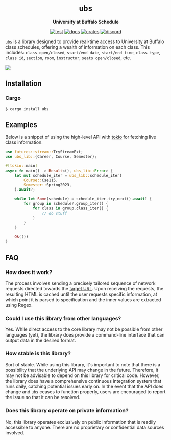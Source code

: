 <div align="center">
  <h1><code>ubs</code></h1>
  <p><strong>University at Buffalo Schedule</strong></p>
  <p>
    <a href="https://github.com/ok-nick/ubs/actions/workflows/test.yml"><img src="https://github.com/ok-nick/ubs/actions/workflows/test.yml/badge.svg?event=schedule" alt="test" /></a>
    <a href="https://docs.rs/ubs-lib"><img src="https://docs.rs/ubs-lib/badge.svg" alt="docs" /></a>
    <a href="https://crates.io/crates/ubs-lib"><img src="https://img.shields.io/crates/v/ubs-lib" alt="crates" /></a>
    <a href="https://discord.gg/w9Bc6xH7uC"><img src="https://img.shields.io/discord/834969350061424660?label=discord" alt="discord" /></a>
  </p>
</div>

`ubs` is a library designed to provide real-time access to University at Buffalo class schedules, offering a wealth of information on each class. This includes: `class open/closed`, `start/end date`, `start/end time`, `class type`, `class id`, `section`, `room`, `instructor`, `seats open/closed`, etc.

<img src="https://user-images.githubusercontent.com/25470747/258559272-32e79831-eda7-41b5-aba5-87c3d8fc363f.gif">

## Installation
### Cargo
```bash
$ cargo install ubs
```


## Examples
Below is a snippet of using the high-level API with [tokio](https://github.com/tokio-rs/tokio) for fetching live class information.
```rust
use futures::stream::TryStreamExt;
use ubs_lib::{Career, Course, Semester};

#[tokio::main]
async fn main() -> Result<(), ubs_lib::Error> {
    let mut schedule_iter = ubs_lib::schedule_iter(
        Course::Cse115,
        Semester::Spring2023,
    ).await?;

    while let Some(schedule) = schedule_iter.try_next().await? {
        for group in schedule?.group_iter() {
            for class in group.class_iter() {
                // do stuff
            }
        }
    }

    Ok(())
}
```

## FAQ
### How does it work?
The process involves sending a precisely tailored sequence of network requests directed towards the [target URL](https://www.pub.hub.buffalo.edu/). Upon receiving the requests, the resulting HTML is cached until the user requests specific information, at which point it is parsed to specification and the inner values are extracted using Regex.

### Could I use this library from other languages?
Yes. While direct access to the core library may not be possible from other languages (yet), the library does provide a command-line interface that can output data in the desired format.

### How stable is this library?
Sort of stable. While using this library, it's important to note that there is a possibility that the underlying API may change in the future. Therefore, it may not be advisable to depend on this library for critical code. However, the library does have a comprehensive continuous integration system that runs daily, catching potential issues early on. In the event that the API does change and `ubs` ceases to function properly, users are encouraged to report the issue so that it can be resolved.

### Does this library operate on private information?
No, this library operates exclusively on public information that is readily accessible to anyone. There are no proprietary or confidential data sources involved.
